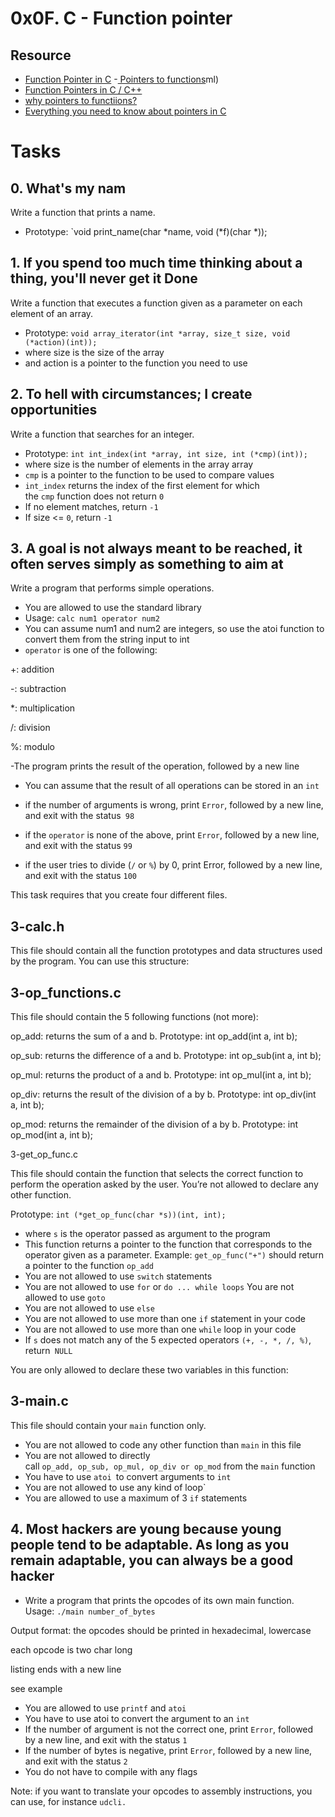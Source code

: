 # 0x0F. C - Function pointer

## Resource
- [Function Pointer in C](https://www.geeksforgeeks.org/function-pointer-in-c/)
-[ Pointers to functions](https://publications.gbdirect.co.uk//c_book/chapter5/function_pointers.ht)ml)
- [Function Pointers in C / C++](https://www.youtube.com/watch?v=ynYtgGUNelE)
- [why pointers to functiions?](https://m.youtube.com/watch?v=sxTFSDAZM8s&feature=youtu.be)
- [Everything you need to know about pointers in C
](https://boredzo.org/pointers/)

# Tasks

## 0. What's my nam
Write a function that prints a name.
- Prototype: `void print_name(char *name, void (*f)(char *));

## 1. If you spend too much time thinking about a thing, you'll never get it Done

Write a function that executes a function given as a parameter on each element of an array.

- Prototype: `void array_iterator(int *array, size_t size, void (*action)(int));`
- where size is the size of the array
- and action is a pointer to the function you need to use


## 2. To hell with circumstances; I create opportunities

Write a function that searches for an integer.

- Prototype: `int int_index(int *array, int size, int (*cmp)(int));`
- where size is the number of elements in the array array
- `cmp` is a pointer to the function to be used to compare values
- `int_index` returns the index of the first element for which the `cmp` function does not return `0`
- If no element matches, return `-1`
- If size <= `0`, return `-1`


##  3. A goal is not always meant to be reached, it often serves simply as something to aim at

Write a program that performs simple operations.
- You are allowed to use the standard library
- Usage: `calc num1 operator num2`
- You can assume num1 and num2 are integers, so use the atoi function to convert them from the string input to int
- `operator` is one of the following:

+: addition

-: subtraction

*: multiplication

/: division

%: modulo

-The program prints the result of the operation, followed by a new line
- You can assume that the result of all operations can be stored in an `int`
- if the number of arguments is wrong, print `Error`, followed by a new line, and exit with the status` 98`
- if the `operator` is none of the above, print `Error`, followed by a new line, and exit with the status `99`

- if the user tries to divide (`/` or `%`) by 0, print Error, followed by a new line, and exit with the status `100`

This task requires that you create four different files.

## 3-calc.h

This file should contain all the function prototypes and data structures used by the program. You can use this structure:


## 3-op_functions.c

This file should contain the 5 following functions (not more):

op_add: returns the sum of a and b. Prototype: int op_add(int a, int b);

op_sub: returns the difference of a and b. Prototype: int op_sub(int a, int b);

op_mul: returns the product of a and b. Prototype: int op_mul(int a, int b);

op_div: returns the result of the division of a by b. Prototype: int op_div(int a, int b);

op_mod: returns the remainder of the division of a by b. Prototype: int op_mod(int a, int b);

3-get_op_func.c

This file should contain the function that selects the correct function to perform the operation asked by the user. You’re not allowed to declare any other function.

Prototype: `int (*get_op_func(char *s))(int, int);`
- where `s` is the operator passed as argument to the program
- This function returns a pointer to the function that corresponds to the operator given as a parameter. Example: `get_op_func("+")` should return a pointer to the function `op_add`
- You are not allowed to use `switch` statements
- You are not allowed to use `for` or `do ... while loops`
You are not allowed to use `goto`
- You are not allowed to use `else`
- You are not allowed to use more than one `if` statement in your code
- You are not allowed to use more than one `while` loop in your code
- If `s` does not match any of the 5 expected operators `(+, -, *, /, %)`, return` NULL`

You are only allowed to declare these two variables in this function:

## 3-main.c

This file should contain your `main` function only.

- You are not allowed to code any other function than `main` in this file
- You are not allowed to directly call `op_add, op_sub, op_mul, op_div or op_mod` from the `main` function
- You have to use `atoi `to convert arguments to `int`
- You are not allowed to use any kind of loop`
- You are allowed to use a maximum of 3 `if` statements

## 4. Most hackers are young because young people tend to be adaptable. As long as you remain adaptable, you can always be a good hacker

- Write a program that prints the opcodes of its own main function.
Usage: `./main number_of_bytes`

Output format:
the opcodes should be printed in hexadecimal, lowercase

each opcode is two char long

listing ends with a new line

see example

- You are allowed to use `printf` and `atoi`
- You have to use atoi to convert the argument to an `int`
- If the number of argument is not the correct one, print `Error`, followed by a new line, and exit with the status `1`
- If the number of bytes is negative, print `Error`, followed by a new line, and exit with the status `2`
- You do not have to compile with any flags

Note: if you want to translate your opcodes to assembly instructions, you can use, for instance `udcli.`

